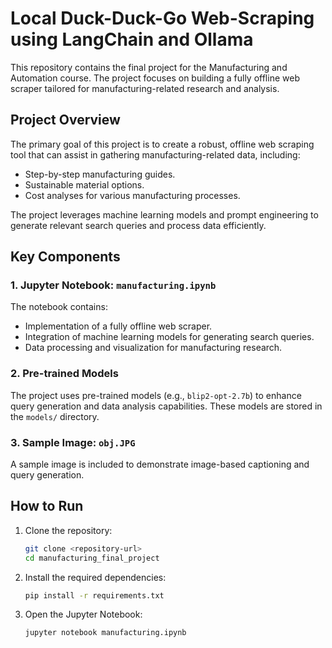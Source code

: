 # Local Duck-Duck-Go Web-Scraping using LangChain and Ollama

This repository contains the final project for the Manufacturing and Automation course. The project focuses on building a fully offline web scraper tailored for manufacturing-related research and analysis.

## Project Overview

The primary goal of this project is to create a robust, offline web scraping tool that can assist in gathering manufacturing-related data, including:

- Step-by-step manufacturing guides.
- Sustainable material options.
- Cost analyses for various manufacturing processes.

The project leverages machine learning models and prompt engineering to generate relevant search queries and process data efficiently.

## Key Components

### 1. Jupyter Notebook: `manufacturing.ipynb`
The notebook contains:
- Implementation of a fully offline web scraper.
- Integration of machine learning models for generating search queries.
- Data processing and visualization for manufacturing research.

### 2. Pre-trained Models
The project uses pre-trained models (e.g., `blip2-opt-2.7b`) to enhance query generation and data analysis capabilities. These models are stored in the `models/` directory.

### 3. Sample Image: `obj.JPG`
A sample image is included to demonstrate image-based captioning and query generation.

## How to Run

1. Clone the repository:
   ```bash
   git clone <repository-url>
   cd manufacturing_final_project
   ```
2. Install the required dependencies:
   ```bash
   pip install -r requirements.txt
   ```
3. Open the Jupyter Notebook:
   ```bash
   jupyter notebook manufacturing.ipynb
   ```